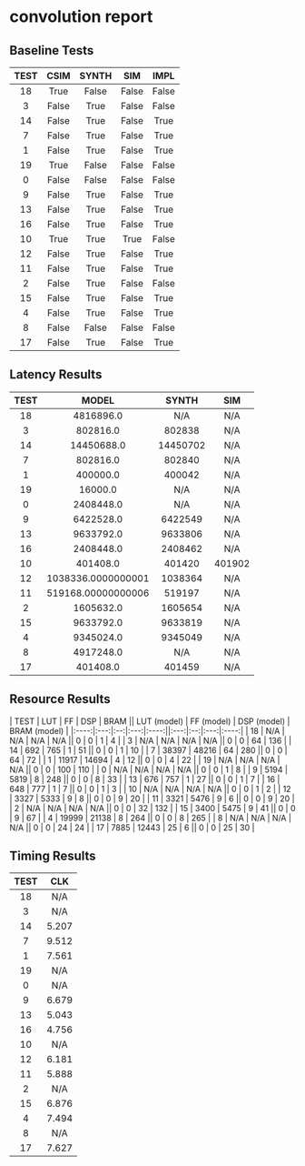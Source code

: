 
# convolution report

## Baseline Tests

| TEST | CSIM | SYNTH | SIM | IMPL |
|:----:|:----:|:-----:|:---:|:----:|
| 18 | True | False | False | False | 
| 3 | False | True | False | False | 
| 14 | False | True | False | True | 
| 7 | False | True | False | True | 
| 1 | False | True | False | True | 
| 19 | True | False | False | False | 
| 0 | False | False | False | False | 
| 9 | False | True | False | True | 
| 13 | False | True | False | True | 
| 16 | False | True | False | True | 
| 10 | True | True | True | False | 
| 12 | False | True | False | True | 
| 11 | False | True | False | True | 
| 2 | False | True | False | False | 
| 15 | False | True | False | True | 
| 4 | False | True | False | True | 
| 8 | False | False | False | False | 
| 17 | False | True | False | True | 


## Latency Results

| TEST | MODEL | SYNTH | SIM |
|:----:|:-----:|:-----:|:---:|
| 18 | 4816896.0 | N/A | N/A | 
| 3 | 802816.0 | 802838 | N/A | 
| 14 | 14450688.0 | 14450702 | N/A | 
| 7 | 802816.0 | 802840 | N/A | 
| 1 | 400000.0 | 400042 | N/A | 
| 19 | 16000.0 | N/A | N/A | 
| 0 | 2408448.0 | N/A | N/A | 
| 9 | 6422528.0 | 6422549 | N/A | 
| 13 | 9633792.0 | 9633806 | N/A | 
| 16 | 2408448.0 | 2408462 | N/A | 
| 10 | 401408.0 | 401420 | 401902 | 
| 12 | 1038336.0000000001 | 1038364 | N/A | 
| 11 | 519168.00000000006 | 519197 | N/A | 
| 2 | 1605632.0 | 1605654 | N/A | 
| 15 | 9633792.0 | 9633819 | N/A | 
| 4 | 9345024.0 | 9345049 | N/A | 
| 8 | 4917248.0 | N/A | N/A | 
| 17 | 401408.0 | 401459 | N/A | 


## Resource Results

| TEST | LUT | FF | DSP | BRAM || LUT (model) | FF (model) | DSP (model) | BRAM (model) |
|:----:|:---:|:--:|:---:|:----:||:---:|:--:|:---:|:----:|
| 18 | N/A | N/A | N/A | N/A || 0 | 0 | 1 | 4 | 
| 3 | N/A | N/A | N/A | N/A || 0 | 0 | 64 | 136 | 
| 14 | 692 | 765 | 1 | 51 || 0 | 0 | 1 | 10 | 
| 7 | 38397 | 48216 | 64 | 280 || 0 | 0 | 64 | 72 | 
| 1 | 11917 | 14694 | 4 | 12 || 0 | 0 | 4 | 22 | 
| 19 | N/A | N/A | N/A | N/A || 0 | 0 | 100 | 110 | 
| 0 | N/A | N/A | N/A | N/A || 0 | 0 | 1 | 8 | 
| 9 | 5194 | 5819 | 8 | 248 || 0 | 0 | 8 | 33 | 
| 13 | 676 | 757 | 1 | 27 || 0 | 0 | 1 | 7 | 
| 16 | 648 | 777 | 1 | 7 || 0 | 0 | 1 | 3 | 
| 10 | N/A | N/A | N/A | N/A || 0 | 0 | 1 | 2 | 
| 12 | 3327 | 5333 | 9 | 8 || 0 | 0 | 9 | 20 | 
| 11 | 3321 | 5476 | 9 | 6 || 0 | 0 | 9 | 20 | 
| 2 | N/A | N/A | N/A | N/A || 0 | 0 | 32 | 132 | 
| 15 | 3400 | 5475 | 9 | 41 || 0 | 0 | 9 | 67 | 
| 4 | 19999 | 21138 | 8 | 264 || 0 | 0 | 8 | 265 | 
| 8 | N/A | N/A | N/A | N/A || 0 | 0 | 24 | 24 | 
| 17 | 7885 | 12443 | 25 | 6 || 0 | 0 | 25 | 30 | 


## Timing Results

| TEST | CLK |
|:----:|:---:|
| 18 | N/A | 
| 3 | N/A | 
| 14 | 5.207 | 
| 7 | 9.512 | 
| 1 | 7.561 | 
| 19 | N/A | 
| 0 | N/A | 
| 9 | 6.679 | 
| 13 | 5.043 | 
| 16 | 4.756 | 
| 10 | N/A | 
| 12 | 6.181 | 
| 11 | 5.888 | 
| 2 | N/A | 
| 15 | 6.876 | 
| 4 | 7.494 | 
| 8 | N/A | 
| 17 | 7.627 | 

